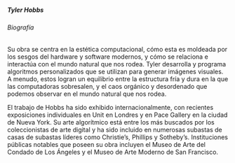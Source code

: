 ##### Tyler Hobbs

###### Biografía

Su obra se centra en la estética computacional, cómo esta es moldeada por los sesgos del hardware y software modernos, y cómo se relaciona e interactúa con el mundo natural que nos rodea. Tyler desarrolla y programa algoritmos personalizados que se utilizan para generar imágenes visuales. A menudo, estos logran un equilibrio entre la estructura fría y dura en la que las computadoras sobresalen, y el caos orgánico y desordenado que podemos observar en el mundo natural que nos rodea.

El trabajo de Hobbs ha sido exhibido internacionalmente, con recientes exposiciones individuales en Unit en Londres y en Pace Gallery en la ciudad de Nueva York. Su arte algorítmico está entre los más buscados por los coleccionistas de arte digital y ha sido incluido en numerosas subastas de casas de subastas líderes como Christie’s, Phillips y Sotheby’s. Instituciones públicas notables que poseen su obra incluyen el Museo de Arte del Condado de Los Ángeles y el Museo de Arte Moderno de San Francisco.
